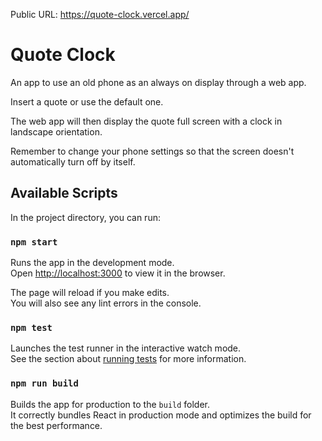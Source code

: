 Public URL: https://quote-clock.vercel.app/

# Quote Clock

An app to use an old phone as an always on display through a web app.

Insert a quote or use the default one.

The web app will then display the quote full screen with a clock in landscape orientation.

Remember to change your phone settings so that the screen doesn't automatically turn off by itself.

## Available Scripts

In the project directory, you can run:

### `npm start`

Runs the app in the development mode.\
Open [http://localhost:3000](http://localhost:3000) to view it in the browser.

The page will reload if you make edits.\
You will also see any lint errors in the console.

### `npm test`

Launches the test runner in the interactive watch mode.\
See the section about [running tests](https://facebook.github.io/create-react-app/docs/running-tests) for more information.

### `npm run build`

Builds the app for production to the `build` folder.\
It correctly bundles React in production mode and optimizes the build for the best performance.
